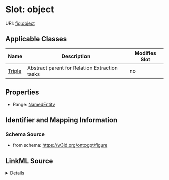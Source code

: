 

# Slot: object

URI: [fig:object](http://w3id.org/ontogpt/figure-templateobject)



<!-- no inheritance hierarchy -->





## Applicable Classes

| Name | Description | Modifies Slot |
| --- | --- | --- |
| [Triple](Triple.md) | Abstract parent for Relation Extraction tasks |  no  |







## Properties

* Range: [NamedEntity](NamedEntity.md)





## Identifier and Mapping Information







### Schema Source


* from schema: https://w3id.org/ontogpt/figure




## LinkML Source

<details>
```yaml
name: object
from_schema: https://w3id.org/ontogpt/figure
rank: 1000
alias: object
owner: Triple
domain_of:
- Triple
range: NamedEntity

```
</details>